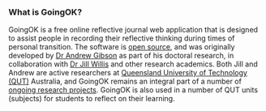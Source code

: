 ### What is GoingOK?

GoingOK is a free online reflective journal web application that is designed to assist people in recording their reflective thinking during times of personal transition. The software is [open source](https://github.com/GoingOK/goingok), and was originally developed by [Dr Andrew Gibson](http://staff.qut.edu.au/staff/andrew.gibson) as part of his doctoral research, in collaboration with [Dr Jill Willis](http://staff.qut.edu.au/staff/jill.willis) and other research academics. Both Jill and Andrew are active researchers at [Queensland University of Technology (QUT)](http://www.qut.edu.au)  Australia, and GoingOK remains an integral part of a number of [ongoing research projects](http://goingok.org). GoingOK is also used in a number of QUT units (subjects) for students to reflect on their learning.
